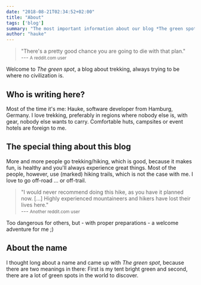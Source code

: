 ```yaml
---
date: "2018-08-21T02:34:52+02:00"
title: "About"
tags: ['blog']
summary: "The most important information about our blog *The green spot* can be found here."
author: "hauke"
---
```

> "There's a pretty good chance you are going to die with that plan."
> <br>--- <small>A reddit.com user</small>

Welcome to _The green spot_, a blog about trekking, always trying to be where no civilization is.

## Who is writing here?
Most of the time it's me: Hauke, software developer from Hamburg, Germany.
I love trekking, preferably in regions where nobody else is, with gear, nobody else wants to carry.
Comfortable huts, campsites or event hotels are foreign to me.

## The special thing about this blog
More and more people go trekking/hiking, which is good, because it makes fun, is healthy and you'll always experience great things.
Most of the people, however, use (marked) hiking trails, which is not the case with me.
I love to go off-road ... or off-trail.

> "I would never recommend doing this hike, as you have it planned now. [...] Highly experienced mountaineers and hikers have lost their lives here."
> <br>--- <small>Another reddit.com user</small>

Too dangerous for others, but - with proper preparations - a welcome adventure for me ;)

## About the name
I thought long about a name and came up with *The green spot*, because there are two meanings in there:
First is my tent bright green and second, there are a lot of green spots in the world to discover.
